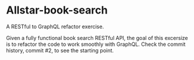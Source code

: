# Allstar-book-search

A RESTful to GraphQL refactor exercise.

Given a fully functional book search RESTful API, the goal of this excersize is to refactor the code to work smoothly with GraphQL.
Check the commit history, commit #2, to see the starting point.
